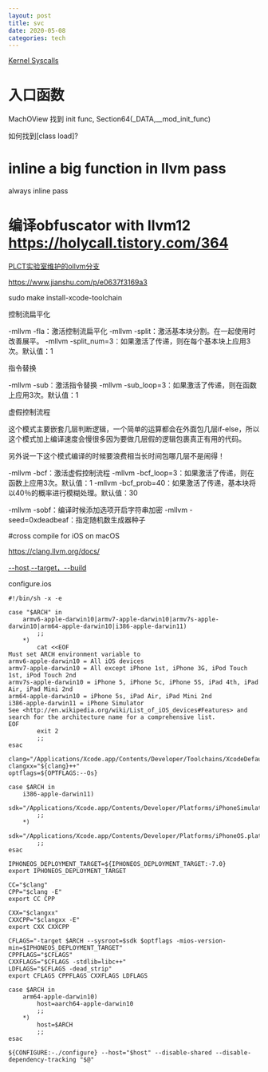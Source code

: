 ```yaml
---
layout: post  
title: svc
date: 2020-05-08
categories: tech  
---
```


[Kernel Syscalls](https://www.theiphonewiki.com/wiki/Kernel_Syscalls)






# 入口函数

MachOView 找到 init func, Section64(_DATA,__mod_init_func)

如何找到[class load]?


# inline a big function in llvm pass

always inline pass

# 编译obfuscator with llvm12 https://holycall.tistory.com/364 

[PLCT实验室维护的ollvm分支](https://github.com/isrc-cas/flounder)

https://www.jianshu.com/p/e0637f3169a3



sudo make install-xcode-toolchain





控制流扁平化

-mllvm -fla：激活控制流扁平化
-mllvm -split：激活基本块分割。在一起使用时改善展平。
-mllvm -split_num=3：如果激活了传递，则在每个基本块上应用3次。默认值：1


指令替换

-mllvm -sub：激活指令替换
-mllvm -sub_loop=3：如果激活了传递，则在函数上应用3次。默认值：1



虚假控制流程

这个模式主要嵌套几层判断逻辑，一个简单的运算都会在外面包几层if-else，所以这个模式加上编译速度会慢很多因为要做几层假的逻辑包裹真正有用的代码。

另外说一下这个模式编译的时候要浪费相当长时间包哪几层不是闹得！

-mllvm -bcf：激活虚假控制流程
-mllvm -bcf_loop=3：如果激活了传递，则在函数上应用3次。默认值：1
-mllvm -bcf_prob=40：如果激活了传递，基本块将以40％的概率进行模糊处理。默认值：30


-mllvm -sobf：编译时候添加选项开启字符串加密
-mllvm -seed=0xdeadbeaf：指定随机数生成器种子


#cross compile for iOS on macOS

https://clang.llvm.org/docs/


[--host,--target，--build](https://sites.google.com/site/readliner/study/host-target-build)

configure.ios 

```
#!/bin/sh -x -e

case "$ARCH" in
    armv6-apple-darwin10|armv7-apple-darwin10|armv7s-apple-darwin10|arm64-apple-darwin10|i386-apple-darwin11)
        ;;
    *)
        cat <<EOF
Must set ARCH environment variable to
armv6-apple-darwin10 = All iOS devices
armv7-apple-darwin10 = All except iPhone 1st, iPhone 3G, iPod Touch 1st, iPod Touch 2nd
armv7s-apple-darwin10 = iPhone 5, iPhone 5c, iPhone 5S, iPad 4th, iPad Air, iPad Mini 2nd
arm64-apple-darwin10 = iPhone 5s, iPad Air, iPad Mini 2nd
i386-apple-darwin11 = iPhone Simulator
See <http://en.wikipedia.org/wiki/List_of_iOS_devices#Features> and search for the architecture name for a comprehensive list.
EOF
        exit 2
        ;;
esac

clang="/Applications/Xcode.app/Contents/Developer/Toolchains/XcodeDefault.xctoolchain/usr/bin/clang"
clangxx="${clang}++"
optflags=${OPTFLAGS:--Os}

case $ARCH in
    i386-apple-darwin11)
        sdk="/Applications/Xcode.app/Contents/Developer/Platforms/iPhoneSimulator.platform/Developer/SDKs/iPhoneSimulator7.0.sdk"
        ;;
    *)
        sdk="/Applications/Xcode.app/Contents/Developer/Platforms/iPhoneOS.platform/Developer/SDKs/iPhoneOS14.4.sdk"
        ;;
esac

IPHONEOS_DEPLOYMENT_TARGET=${IPHONEOS_DEPLOYMENT_TARGET:-7.0}
export IPHONEOS_DEPLOYMENT_TARGET

CC="$clang"
CPP="$clang -E"
export CC CPP

CXX="$clangxx"
CXXCPP="$clangxx -E"
export CXX CXXCPP

CFLAGS="-target $ARCH --sysroot=$sdk $optflags -mios-version-min=$IPHONEOS_DEPLOYMENT_TARGET"
CPPFLAGS="$CFLAGS"
CXXFLAGS="$CFLAGS -stdlib=libc++"
LDFLAGS="$CFLAGS -dead_strip"
export CFLAGS CPPFLAGS CXXFLAGS LDFLAGS

case $ARCH in
    arm64-apple-darwin10)
        host=aarch64-apple-darwin10
        ;;
    *)
        host=$ARCH
        ;;
esac

${CONFIGURE:-./configure} --host="$host" --disable-shared --disable-dependency-tracking "$@"

```



